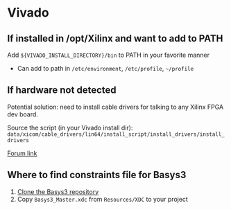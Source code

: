 # Vivado

## If installed in /opt/Xilinx and want to add to PATH

Add `${VIVADO_INSTALL_DIRECTORY}/bin` to PATH in your favorite manner
 * Can add to path in `/etc/environment`, `/etc/profile`, `~/profile`

## If hardware not detected

Potential solution: need to install cable drivers for talking to any Xilinx FPGA dev board.

Source the script (in your Vivado install dir): `data/xicom/cable_drivers/lin64/install_script/install_drivers/install_drivers`

[Forum link](https://support.xilinx.com/s/question/0D52E00006iHuoHSAS/hardware-target-not-detected-vivado-20172?language=en_US)

## Where to find constraints file for Basys3

1. [Clone the Basys3 repository](https://github.com/Digilent/Basys3)
2. Copy `Basys3_Master.xdc` from `Resources/XDC` to your project


